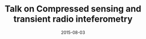 ---
title: "Talk on Compressed sensing and transient radio inteferometry"
collection: talks
type: "Talk"
permalink: /talks/2015-08-03-hit-talk
venue: 'Department of Mathematics, <a href="http://en.hit.edu.cn/">HIT</a> (Harbin Institute of Technology)'
date: 2015-08-03
location: "Harbin, Heilongjiang, China"
category: "seminar"
---